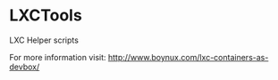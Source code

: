 LXCTools
========

LXC Helper scripts

For more information visit: http://www.boynux.com/lxc-containers-as-devbox/
